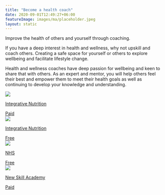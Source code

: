 ```yaml
---
title: "Become a health coach"
date: 2020-09-01T12:49:27+06:00
featureImage: images/ma/placeholder.jpeg
layout: static
---
```


Improve the health of others and yourself through coaching.

If you have a deep interest in health and wellness, why not upskill and coach others. Creating a safe space for yourself or others to explore wellbeing and facilitate lifestyle change.

Health and wellness coaches have deep passion for wellbeing and keen to share that with others. As an expert and mentor, you will help others feel their best and empower them to meet their health goals as well as continuing to develop your knowledge and understanding.

<a class="ma-link" href="https://www.integrativenutrition.com/"><div class="ma-card ma-card-Learning"><div class="ma-icon"><img src ="/images/icon-pound.png"/></div><div class="ma-name"><p>Integrative Nutrition</p></div><div class="ma-paid-text"><span>Paid</span></div></div></a><a class="ma-link" href="https://www.integrativenutrition.com/health-coach-certificate"><div class="ma-card ma-card-Learning"><div class="ma-icon"><img src ="/images/icon-check.png"/></div><div class="ma-name"><p>Integrative Nutrition</p></div><div class="ma-paid-text"><span>Free</span></div></div></a><a class="ma-link" href="https://www.england.nhs.uk/personalisedcare/workforce-and-training/health-and-wellbeing-coaches/"><div class="ma-card ma-card-Learning"><div class="ma-icon"><img src ="/images/icon-check.png"/></div><div class="ma-name"><p>NHS</p></div><div class="ma-paid-text"><span>Free</span></div></div></a><a class="ma-link" href="https://www.awin1.com/cread.php?awinmid=31125&awinaffid=1198638&ued=https%3A%2F%2Fnewskillsacademy.com%2F"><div class="ma-card ma-card-Learning"><div class="ma-icon"><img src ="/images/icon-pound.png"/></div><div class="ma-name"><p>New Skill Academy</p></div><div class="ma-paid-text"><span>Paid</span></div></div></a>  

<br/><br/>






